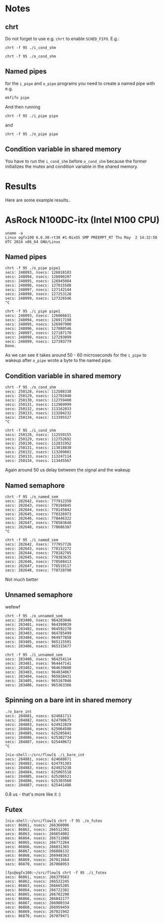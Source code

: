 # Notes


## chrt
Do not forget to use e.g. `chrt` to enable `SCHED_FIFO`. E.g.:

```
chrt -f 95 ./i_cond_shm 
```

```
chrt -f 95 ./o_cond_shm
```

## Named pipes

for the `i_pipe` and `o_pipe` programs you need to create a named pipe with e.g.

```
mkfifo pipe
```

And then running

```
chrt -f 95 ./i_pipe pipe
```

and 

```
chrt -f 95 ./o_pipe pipe
```

## Condition variable in shared memory

You have to run the `i_cond_shm` before `o_cond_shm` because the former initializes the mutex and condition variable in the shared memory.

# Results

Here are some example results..

# AsRock N100DC-itx (Intel N100 CPU)

```
uname -a
Linux ogfx100 6.6.30-rt30 #1-NixOS SMP PREEMPT_RT Thu May  2 14:32:50 UTC 2024 x86_64 GNU/Linux
```

## Named pipes

```
chrt -f 95 ./o_pipe pipe1
secs: 248093, nsecs: 126818103
secs: 248094, nsecs: 126890207
secs: 248095, nsecs: 126945084
secs: 248096, nsecs: 127015588
secs: 248097, nsecs: 127142144
secs: 248098, nsecs: 127253128
secs: 248099, nsecs: 127326546
^C
```

```
chrt -f 95 ./i_pipe pipe1
secs: 248093, nsecs: 126866631
secs: 248094, nsecs: 126917198
secs: 248095, nsecs: 126997900
secs: 248096, nsecs: 127080546
secs: 248097, nsecs: 127187170
secs: 248098, nsecs: 127293099
secs: 248099, nsecs: 127393779
Done.
```

As we can see it takes around 50 - 60 microseconds for the `i_pipe` to wakeup after `o_pipe` wrote a byte to the named pipe.

## Condition variable in shared memory

```
chrt -f 95 ./o_cond_shm
secs: 250128, nsecs: 112508338
secs: 250129, nsecs: 112701940
secs: 250130, nsecs: 112759480
secs: 250131, nsecs: 112969999
secs: 250132, nsecs: 113162833
secs: 250133, nsecs: 113204232
secs: 250134, nsecs: 113395527
^C
```

```
chrt -f 95 ./i_cond_shm
secs: 250128, nsecs: 112559155
secs: 250129, nsecs: 112752692
secs: 250130, nsecs: 112831952
secs: 250131, nsecs: 113018830
secs: 250132, nsecs: 113209081
secs: 250133, nsecs: 113247114
secs: 250134, nsecs: 113445567
```

Again around 50 us delay between the signal and the wakeup


## Named semaphore

```
chrt -f 95 ./o_named_sem
secs: 282642, nsecs: 777912350
secs: 282643, nsecs: 778104845
secs: 282644, nsecs: 778145842
secs: 282645, nsecs: 778326973
secs: 282646, nsecs: 778446322
secs: 282647, nsecs: 778503648
secs: 282648, nsecs: 778686387
^C
```

```
chrt -f 95 ./i_named_sem
secs: 282642, nsecs: 777957726
secs: 282643, nsecs: 778152272
secs: 282644, nsecs: 778182705
secs: 282645, nsecs: 778383635
secs: 282646, nsecs: 778508413
secs: 282647, nsecs: 778519117
secs: 282648, nsecs: 778728790
```

Not much better

## Unnamed semaphore
  wefewf
```
chrt -f 95 ./o_unnamed_sem
secs: 283400, nsecs: 964203046
secs: 283401, nsecs: 964399039
secs: 283402, nsecs: 964592270
secs: 283403, nsecs: 964785499
secs: 283404, nsecs: 964977858
secs: 283405, nsecs: 965115501
secs: 283406, nsecs: 965315677
```

```
chrt -f 95 ./i_unnamed_sem
secs: 283400, nsecs: 964254114
secs: 283401, nsecs: 964447141
secs: 283402, nsecs: 964639888
secs: 283403, nsecs: 964834067
secs: 283404, nsecs: 965028431
secs: 283405, nsecs: 965167046
secs: 283406, nsecs: 965363366
```

## Spinning on a bare int in shared memory

```
./o_bare_int
secs: 284881, nsecs: 624681713
secs: 284882, nsecs: 624790675
secs: 284883, nsecs: 624922829
secs: 284884, nsecs: 625064580
secs: 284885, nsecs: 625205841
secs: 284886, nsecs: 625302734
secs: 284887, nsecs: 625440672
^C
```

```
[nix-shell:~/src/flow]$ ./i_bare_int
secs: 284881, nsecs: 624688671
secs: 284882, nsecs: 624791383
secs: 284883, nsecs: 624925238
secs: 284884, nsecs: 625065518
secs: 284885, nsecs: 625206521
secs: 284886, nsecs: 625303560
secs: 284887, nsecs: 625441486
```

0.8 us - that's more like it :)

## Futex

```
[nix-shell:~/src/flow]$ chrt -f 95 ./o_futex
secs: 86861, nsecs: 266360006
secs: 86862, nsecs: 266512301
secs: 86863, nsecs: 266654002
secs: 86864, nsecs: 266711088
secs: 86865, nsecs: 266772264
secs: 86866, nsecs: 266831365
secs: 86867, nsecs: 266888132
secs: 86868, nsecs: 266948363
secs: 86869, nsecs: 267011664
secs: 86870, nsecs: 267068953
```

```
[fps@ogfx100:~/src/flow]$ chrt -f 95 ./i_futex
secs: 86861, nsecs: 266379563
secs: 86862, nsecs: 266522245
secs: 86863, nsecs: 266665205
secs: 86864, nsecs: 266722381
secs: 86865, nsecs: 266782290
secs: 86866, nsecs: 266842177
secs: 86867, nsecs: 266900334
secs: 86868, nsecs: 266959459
secs: 86869, nsecs: 267021942
secs: 86870, nsecs: 267079471
```

